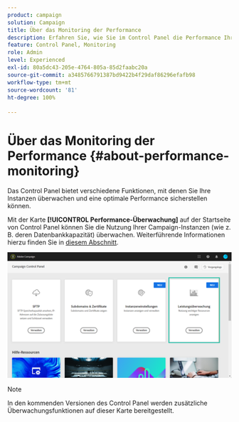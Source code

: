 ```yaml
---
product: campaign
solution: Campaign
title: Über das Monitoring der Performance
description: Erfahren Sie, wie Sie im Control Panel die Performance Ihrer Instanzen überwachen können
feature: Control Panel, Monitoring
role: Admin
level: Experienced
exl-id: 80a5dc43-205e-4764-805a-85d2faabc20a
source-git-commit: a3485766791387bd9422b4f29daf86296efafb98
workflow-type: tm+mt
source-wordcount: '81'
ht-degree: 100%

---
```


# Über das Monitoring der Performance {#about-performance-monitoring}

Das Control Panel bietet verschiedene Funktionen, mit denen Sie Ihre Instanzen überwachen und eine optimale Performance sicherstellen können.

Mit der Karte **[!UICONTROL Performance-Überwachung]** auf der Startseite von Control Panel können Sie die Nutzung Ihrer Campaign-Instanzen (wie z. B. deren Datenbankkapazität) überwachen. Weiterführende Informationen hierzu finden Sie in [diesem Abschnitt](../../performance-monitoring/using/database-monitoring.md).

![](assets/performance_card.png)

>[!NOTE]
>
>In den kommenden Versionen des Control Panel werden zusätzliche Überwachungsfunktionen auf dieser Karte bereitgestellt.

